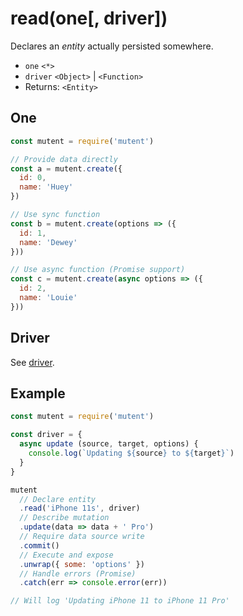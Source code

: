 # read(one[, driver])

Declares an _entity_ actually persisted somewhere.

- `one` `<*>`
- `driver` `<Object>` | `<Function>`
- Returns: `<Entity>`

## One

```javascript
const mutent = require('mutent')

// Provide data directly
const a = mutent.create({
  id: 0,
  name: 'Huey'
})

// Use sync function
const b = mutent.create(options => ({
  id: 1,
  name: 'Dewey'
}))

// Use async function (Promise support)
const c = mutent.create(async options => ({
  id: 2,
  name: 'Louie'
}))
```

## Driver

See [driver](./driver.md).

## Example

```javascript
const mutent = require('mutent')

const driver = {
  async update (source, target, options) {
    console.log(`Updating ${source} to ${target}`)
  }
}

mutent
  // Declare entity
  .read('iPhone 11s', driver)
  // Describe mutation
  .update(data => data + ' Pro')
  // Require data source write
  .commit()
  // Execute and expose
  .unwrap({ some: 'options' })
  // Handle errors (Promise)
  .catch(err => console.error(err))

// Will log 'Updating iPhone 11 to iPhone 11 Pro'
```
